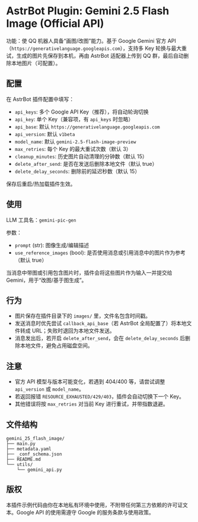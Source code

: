 # AstrBot Plugin: Gemini 2.5 Flash Image (Official API)

功能：使 QQ 机器人具备“画图/改图”能力。基于 Google Gemini 官方 API（`https://generativelanguage.googleapis.com`），支持多 Key 轮换与最大重试，生成的图片先保存到本机，再由 AstrBot 适配器上传到 QQ 群，最后自动删除本地图片（可配置）。

## 配置

在 AstrBot 插件配置中填写：

- `api_keys`: 多个 Google API Key（推荐），将自动轮询切换
- `api_key`: 单个 Key（兼容项，有 `api_keys` 时忽略）
- `api_base`: 默认 `https://generativelanguage.googleapis.com`
- `api_version`: 默认 `v1beta`
- `model_name`: 默认 `gemini-2.5-flash-image-preview`
- `max_retries`: 每个 Key 的最大重试次数（默认 3）
- `cleanup_minutes`: 历史图片自动清理的分钟数（默认 15）
- `delete_after_send`: 是否在发送后删除本地文件（默认 true）
- `delete_delay_seconds`: 删除前的延迟秒数（默认 15）

保存后重启/热加载插件生效。

## 使用

LLM 工具名：`gemini-pic-gen`

参数：
- `prompt` (str): 图像生成/编辑描述
- `use_reference_images` (bool): 是否使用消息或引用消息中的图片作为参考（默认 true）

当消息中带图或引用包含图片时，插件会将这些图片作为输入一并提交给 Gemini，用于“改图/基于图生成”。

## 行为

- 图片保存在插件目录下的 `images/` 里，文件名包含时间戳。
- 发送消息时优先尝试 `callback_api_base`（若 AstrBot 全局配置了）将本地文件转成 URL；失败时退回为本地文件发送。
- 消息发出后，若开启 `delete_after_send`，会在 `delete_delay_seconds` 后删除本地文件，避免占用磁盘空间。

## 注意

- 官方 API 模型与版本可能变化，若遇到 404/400 等，请尝试调整 `api_version` 或 `model_name`。
- 若返回报错 `RESOURCE_EXHAUSTED/429/403`，插件会自动切换下一个 Key。
- 其他错误将按 `max_retries` 对当前 Key 进行重试，并带指数退避。

## 文件结构

```
gemini_25_flash_image/
├── main.py
├── metadata.yaml
├── _conf_schema.json
├── README.md
└── utils/
    └── gemini_api.py
```

## 版权

本插件示例代码由你在本地私有环境中使用，不附带任何第三方依赖的许可证文本。Google API 的使用需遵守 Google 的服务条款与使用政策。
